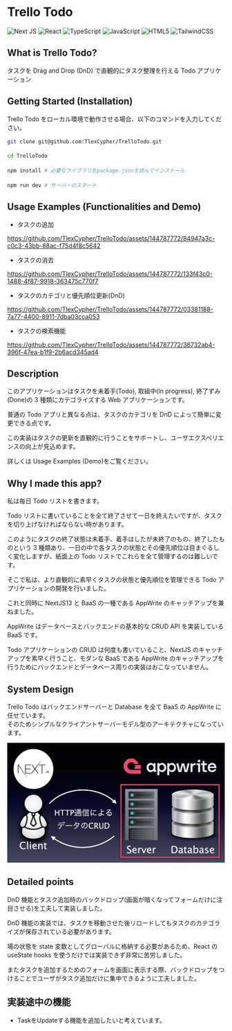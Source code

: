 # Trello Todo

![Next JS](https://img.shields.io/badge/Next-black?style=for-the-badge&logo=next.js&logoColor=white)
![React](https://img.shields.io/badge/react-%2320232a.svg?style=for-the-badge&logo=react&logoColor=%2361DAFB)
![TypeScript](https://img.shields.io/badge/typescript-%23007ACC.svg?style=for-the-badge&logo=typescript&logoColor=white)
![JavaScript](https://img.shields.io/badge/javascript-%23323330.svg?style=for-the-badge&logo=javascript&logoColor=%23F7DF1E)
![HTML5](https://img.shields.io/badge/html5-%23E34F26.svg?style=for-the-badge&logo=html5&logoColor=white)
![TailwindCSS](https://img.shields.io/badge/tailwindcss-%2338B2AC.svg?style=for-the-badge&logo=tailwind-css&logoColor=white)

## What is Trello Todo?

タスクを Drag and Drop (DnD) で直観的にタスク整理を行える Todo アプリケーション

## Getting Started (Installation)

Trello Todo をローカル環境で動作させる場合、以下のコマンドを入力してください。

```bash
git clone git@github.com:TlexCypher/TrelloTodo.git

cd TrelloTodo

npm install # 必要なライブラリをpackage.jsonを読んでインストール

npm run dev # サーバーのスタート
```

## Usage Examples (Functionalities and Demo)

- タスクの追加  


https://github.com/TlexCypher/TrelloTodo/assets/144787772/84947a3c-c0c3-43bb-88ac-f75d4f8c5642


- タスクの消去


https://github.com/TlexCypher/TrelloTodo/assets/144787772/133f43c0-1488-4f87-9918-363475c770f7



- タスクのカテゴリと優先順位更新(DnD)


https://github.com/TlexCypher/TrelloTodo/assets/144787772/03381188-7a77-4400-8911-7dba03cca053




- タスクの検索機能



https://github.com/TlexCypher/TrelloTodo/assets/144787772/36732ab4-396f-47ea-b1f9-2b6acd345ad4






## Description

このアプリケーションはタスクを未着手(Todo), 取組中(In progress), 終了ずみ(Done)の 3 種類にカテゴライズする Web アプリケーションです。


普通の Todo アプリと異なる点は、タスクのカテゴリを DnD によって簡単に変更できる点です。

この実装はタスクの更新を直観的に行うことをサポートし、ユーザエクスペリエンスの向上が見込めます。

詳しくは Usage Examples (Demo)をご覧ください。

## Why I made this app?

私は毎日 Todo リストを書きます。

Todo リストに書いていることを全て終了させて一日を終えたいですが、タスクを切り上げなければならない時があります。

このようにタスクの終了状態は未着手、着手はしたが未終了のもの、終了したものという 3 種類あり、一日の中で各タスクの状態とその優先順位は目まぐるしく変化しますが、紙面上の Todo リストでこれらを全て管理するのは難しいです。

そこで私は、より直観的に素早くタスクの状態と優先順位を管理できる Todo アプリケーションの開発を行いました。

これと同時に NextJS13 と BaaS の一種である AppWrite のキャッチアップを兼ねました。

AppWrite はデータベースとバックエンドの基本的な CRUD API を実装している BaaS です。

Todo アプリケーションの CRUD は何度も書いていること、NextJS のキャッチアップを素早く行うこと、モダンな BaaS である AppWrite のキャッチアップを行うためにバックエンドとデータベース周りの実装はおこなっていません。

## System Design

Trello Todo はバックエンドサーバーと Database を全て BaaS の AppWrite に任せています。  
そのためシンプルなクライアントサーバーモデル型のアーキテクチャになっています。

![System Design](assets/TrelloTodo.jpg)

## Detailed points

DnD 機能とタスク追加時のバックドロップ(画面が暗くなってフォームだけに注目させる)を工夫して実装しました。

DnD 機能の実装では、タスクを移動させた後リロードしてもタスクのカテゴライズが保存されている必要があります。

場の状態を state 変数としてグローバルに格納する必要があるため、React の useState hooks を使うだけでは実装できず非常に苦労しました。

またタスクを追加するためのフォームを画面に表示する際、バックドロップをつけることでユーザがタスク追加だけに集中できるように工夫しました。


## 実装途中の機能

- TaskをUpdateする機能を追加したいと考えています。
